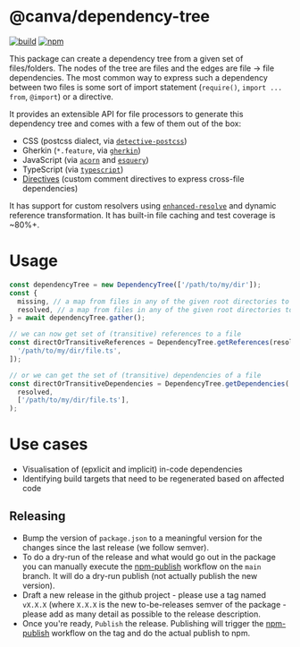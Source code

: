 # @canva/dependency-tree

[![build](https://github.com/canva-public/dependency-tree/actions/workflows/node.js.yml/badge.svg)](https://github.com/canva-public/dependency-tree/actions/workflows/node.js.yml)
[![npm](https://img.shields.io/npm/v/@canva/dependency-tree.svg)](https://www.npmjs.com/package/@canva/dependency-tree)

This package can create a dependency tree from a given set of files/folders.
The nodes of the tree are files and the edges are file -> file dependencies.
The most common way to express such a dependency between two files is some sort of import statement (`require()`, `import ... from`, `@import`) or a directive.

It provides an extensible API for file processors to generate this dependency tree and comes with a few of them out of the box:

- CSS (postcss dialect, via [`detective-postcss`](https://www.npmjs.com/package/detective-postcss))
- Gherkin (`*.feature`, via [`gherkin`](https://www.npmjs.com/package/gherkin))
- JavaScript (via [`acorn`](https://www.npmjs.com/package/acorn) and [`esquery`](https://www.npmjs.com/package/esquery))
- TypeScript (via [`typescript`](https://www.npmjs.com/package/typescript))
- [Directives](./docs/directive.md) (custom comment directives to express cross-file dependencies)

It has support for custom resolvers using [`enhanced-resolve`](https://www.npmjs.com/package/enhanced-resolve) and dynamic reference transformation.
It has built-in file caching and test coverage is ~80%+.

# Usage

```ts
const dependencyTree = new DependencyTree(['/path/to/my/dir']);
const {
  missing, // a map from files in any of the given root directories to their (missing) dependencies
  resolved, // a map from files in any of the given root directories to their dependencies
} = await dependencyTree.gather();

// we can now get set of (transitive) references to a file
const directOrTransitiveReferences = DependencyTree.getReferences(resolved, [
  '/path/to/my/dir/file.ts',
]);

// or we can get the set of (transitive) dependencies of a file
const directOrTransitiveDependencies = DependencyTree.getDependencies(
  resolved,
  ['/path/to/my/dir/file.ts'],
);
```

# Use cases

- Visualisation of (epxlicit and implicit) in-code dependencies
- Identifying build targets that need to be regenerated based on affected code

## Releasing

- Bump the version of `package.json` to a meaningful version for the changes since the last release (we follow semver).
- To do a dry-run of the release and what would go out in the package you can manually execute the [npm-publish](https://github.com/canva-public/dependency-tree/actions/workflows/npm-publish.yml) workflow on the `main` branch. It will do a dry-run publish (not actually publish the new version).
- Draft a new release in the github project - please use a tag named `vX.X.X` (where `X.X.X` is the new to-be-releases semver of the package - please add as many detail as possible to the release description.
- Once you're ready, `Publish` the release. Publishing will trigger the [npm-publish](https://github.com/canva-public/dependency-tree/actions/workflows/npm-publish.yml) workflow on the tag and do the actual publish to npm.
